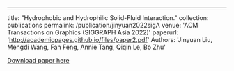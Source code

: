 ---
title: "Hydrophobic and Hydrophilic Solid-Fluid Interaction."
collection: publications
permalink: /publication/jinyuan2022sigA
venue: 'ACM Transactions on Graphics (SIGGRAPH Asia 2022)'
paperurl: 'http://academicpages.github.io/files/paper2.pdf'
Authors: 'Jinyuan Liu, Mengdi Wang, Fan Feng, Annie Tang, Qiqin Le, Bo Zhu'

[Download paper here](http://academicpages.github.io/files/paper2.pdf)

